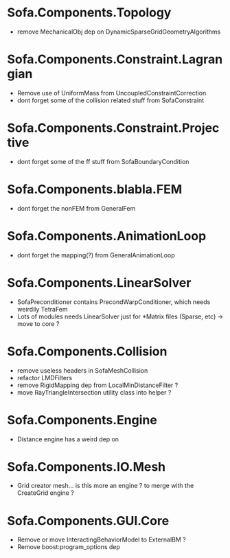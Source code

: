 # Sofa.Components.Topology
- remove MechanicalObj dep on DynamicSparseGridGeometryAlgorithms

# Sofa.Components.Constraint.Lagrangian
- Remove use of UniformMass from UncoupledConstraintCorrection
- dont forget some of the collision related stuff from SofaConstraint

# Sofa.Components.Constraint.Projective
- dont forget some of the ff stuff from SofaBoundaryCondition

# Sofa.Components.blabla.FEM
- dont forget the nonFEM from GeneralFem

# Sofa.Components.AnimationLoop
- dont forget the mapping(?) from GeneralAnimationLoop

# Sofa.Components.LinearSolver
- SofaPreconditioner contains PrecondWarpConditioner, which needs weirdily TetraFem
- Lots of modules needs LinearSolver just for \*Matrix files (Sparse, etc) -> move to core ?

# Sofa.Components.Collision
- remove useless headers in SofaMeshCollision
- refactor LMDFilters
- remove RigidMapping dep from LocalMinDistanceFilter ?
- move RayTriangleIntersection utility class into helper ?

# Sofa.Components.Engine
- Distance engine has a weird dep on 

# Sofa.Components.IO.Mesh
- Grid creator mesh... is this more an engine ? to merge with the CreateGrid engine ?

# Sofa.Components.GUI.Core
- Remove or move InteractingBehaviorModel to ExternalBM ?
- Remove boost:program_options dep
